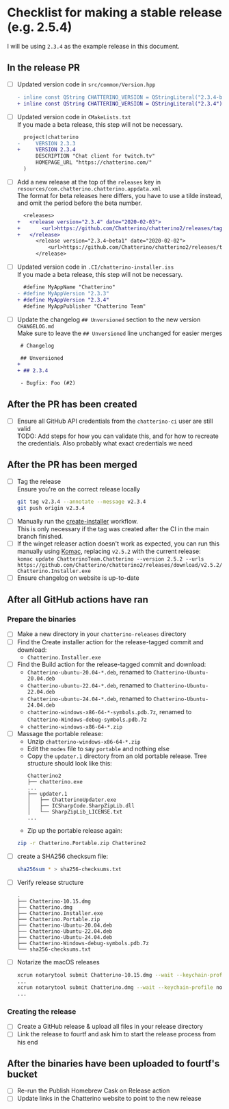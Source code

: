 # Checklist for making a stable release (e.g. 2.5.4)

I will be using `2.3.4` as the example release in this document.

## In the release PR

- [ ] Updated version code in `src/common/Version.hpp`

  ```diff
  - inline const QString CHATTERINO_VERSION = QStringLiteral("2.3.4-beta.1");
  + inline const QString CHATTERINO_VERSION = QStringLiteral("2.3.4");
  ```

- [ ] Updated version code in `CMakeLists.txt`  
       If you made a beta release, this step will not be necessary.

  ```diff
    project(chatterino
  -     VERSION 2.3.3
  +     VERSION 2.3.4
        DESCRIPTION "Chat client for twitch.tv"
        HOMEPAGE_URL "https://chatterino.com/"
    )
  ```

- [ ] Add a new release at the top of the `releases` key in `resources/com.chatterino.chatterino.appdata.xml`  
       The format for beta releases here differs, you have to use a tilde instead, and omit the period before the beta number.

  ```diff
    <releases>
  +   <release version="2.3.4" date="2020-02-03">
  +       <url>https://github.com/Chatterino/chatterino2/releases/tag/v2.3.4</url>
  +   </release>
        <release version="2.3.4~beta1" date="2020-02-02">
            <url>https://github.com/Chatterino/chatterino2/releases/tag/v2.3.4-beta.1</url>
        </release>
  ```

- [ ] Updated version code in `.CI/chatterino-installer.iss`  
       If you made a beta release, this step will not be necessary.

  ```diff
    #define MyAppName "Chatterino"
  - #define MyAppVersion "2.3.3"
  + #define MyAppVersion "2.3.4"
    #define MyAppPublisher "Chatterino Team"
  ```

- [ ] Update the changelog `## Unversioned` section to the new version `CHANGELOG.md`  
       Make sure to leave the `## Unversioned` line unchanged for easier merges

  ```diff
   # Changelog

   ## Unversioned
  +
  + ## 2.3.4

   - Bugfix: Foo (#2)

  ```

## After the PR has been created

- [ ] Ensure all GitHub API credentials from the `chatterino-ci` user are still valid  
       TODO: Add steps for how you can validate this, and for how to recreate the credentials. Also probably what exact credentials we need

## After the PR has been merged

- [ ] Tag the release  
       Ensure you're on the correct release locally
  ```sh
  git tag v2.3.4 --annotate --message v2.3.4
  git push origin v2.3.4
  ```
- [ ] Manually run the [create-installer](https://github.com/Chatterino/chatterino2/actions/workflows/create-installer.yml) workflow.  
       This is only necessary if the tag was created after the CI in the main branch finished.
- [ ] If the winget releaser action doesn't work as expected, you can run this manually using [Komac](https://github.com/russellbanks/Komac), replacing `v2.5.2` with the current release:  
       `komac update ChatterinoTeam.Chatterino --version 2.5.2 --urls https://github.com/Chatterino/chatterino2/releases/download/v2.5.2/Chatterino.Installer.exe`
- [ ] Ensure changelog on website is up-to-date

## After all GitHub actions have ran

### Prepare the binaries

- [ ] Make a new directory in your `chatterino-releases` directory
- [ ] Find the Create installer action for the release-tagged commit and download:
  - `Chatterino.Installer.exe`
- [ ] Find the Build action for the release-tagged commit and download:
  - `Chatterino-ubuntu-20.04-*.deb`, renamed to `Chatterino-Ubuntu-20.04.deb`
  - `Chatterino-ubuntu-22.04-*.deb`, renamed to `Chatterino-Ubuntu-22.04.deb`
  - `Chatterino-ubuntu-24.04-*.deb`, renamed to `Chatterino-Ubuntu-24.04.deb`
  - `chatterino-windows-x86-64-*-symbols.pdb.7z`, renamed to `Chatterino-Windows-debug-symbols.pdb.7z`
  - `chatterino-windows-x86-64-*.zip`
- [ ] Massage the portable release:
  - Unzip `chatterino-windows-x86-64-*.zip`
  - Edit the `modes` file to say `portable` and nothing else
  - Copy the `updater.1` directory from an old portable release. Tree structure should look like this:
    ```
    Chatterino2
    ├── chatterino.exe
    ...
    ├── updater.1
    │   ├── ChatterinoUpdater.exe
    │   ├── ICSharpCode.SharpZipLib.dll
    │   └── SharpZipLib_LICENSE.txt
    ...
    ```
  - Zip up the portable release again:
  ```sh
  zip -r Chatterino.Portable.zip Chatterino2
  ```
- [ ] create a SHA256 checksum file:
  ```sh
  sha256sum * > sha256-checksums.txt
  ```
- [ ] Verify release structure
  ```
  .
  ├── Chatterino-10.15.dmg
  ├── Chatterino.dmg
  ├── Chatterino.Installer.exe
  ├── Chatterino.Portable.zip
  ├── Chatterino-Ubuntu-20.04.deb
  ├── Chatterino-Ubuntu-22.04.deb
  ├── Chatterino-Ubuntu-24.04.deb
  ├── Chatterino-Windows-debug-symbols.pdb.7z
  └── sha256-checksums.txt
  ```
- [ ] Notarize the macOS releases
  ```sh
  xcrun notarytool submit Chatterino-10.15.dmg --wait --keychain-profile notarytool-password --keychain / Users/pajlada/Library/Keychains/chatterino-2025.keychain-db
  ...
  xcrun notarytool submit Chatterino.dmg --wait --keychain-profile notarytool-password --keychain / Users/pajlada/Library/Keychains/chatterino-2025.keychain-db
  ...
  ```

### Creating the release

- [ ] Create a GitHub release & upload all files in your release directory
- [ ] Link the release to fourtf and ask him to start the release process from his end

## After the binaries have been uploaded to fourtf's bucket

- [ ] Re-run the Publish Homebrew Cask on Release action
- [ ] Update links in the Chatterino website to point to the new release
